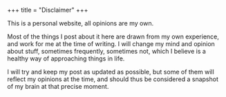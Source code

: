 +++
title = "Disclaimer"
+++

This is a personal website, all opinions are my own.

Most of the things I post about it here are drawn from my own experience, and work for me at the time of writing. I will change my mind and opinion about stuff, sometimes frequently, sometimes not, which I believe is a healthy way of approaching things in life. 

I will try and keep my post as updated as possible, but some of them will reflect my opinions at the time, and should thus be considered a snapshot of my brain at that precise moment.

<!-- See if it is useful to keep this -->